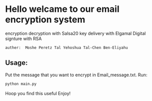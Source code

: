 # Hello welcame to our email encryption system
encryption decryption with Salsa20
key delivery with Elgamal
Digital signture with RSA

` auther: 
        Moshe Peretz
        Tal Yehoshua
        Tal-Chen Ben-Eliyahu
        `

## Usage: 
Put the message that you want to encrypt in Email_message.txt.
Run:
```python
python main.py
```


Hoop you find this useful 
Enjoy!